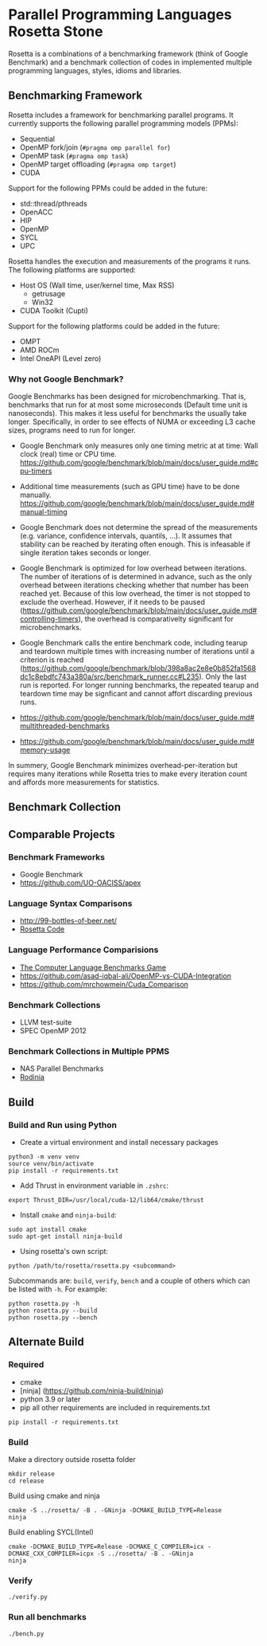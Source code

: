 Parallel Programming Languages Rosetta Stone
============================================

Rosetta is a combinations of a benchmarking framework (think of Google Benchmark) and a benchmark collection of codes in implemented multiple programming languages, styles, idioms and libraries.

Benchmarking Framework
----------------------

Rosetta includes a framework for benchmarking parallel programs. It currently supports the following parallel programming models (PPMs):

 * Sequential
 * OpenMP fork/join (`#pragma omp parallel for`)
 * OpenMP task (`#pragma omp task`)
 * OpenMP target offloading (`#pragma omp target`)
 * CUDA

Support for the following PPMs could be added in the future:

 * std::thread/pthreads
 * OpenACC
 * HIP
 * OpenMP
 * SYCL
 * UPC


Rosetta handles the execution and measurements of the programs it runs. The following platforms are supported:

 * Host OS (Wall time, user/kernel time, Max RSS)
   * getrusage
   * Win32
 * CUDA Toolkit (Cupti)

Support for the following platforms could be added in the future:

 * OMPT
 * AMD ROCm
 * Intel OneAPI (Level zero)


### Why not Google Benchmark?

Google Benchmarks has been designed for microbenchmarking. That is, benchmarks that run for at most some microseconds (Default time unit is nanoseconds). This makes it less useful for benchmarks the usually take longer. Specifically, in order to see effects of  NUMA or exceeding L3 cache sizes, programs need to run for longer.

 * Google Benchmark only measures only one timing metric at at time: Wall clock (real) time or CPU time. https://github.com/google/benchmark/blob/main/docs/user_guide.md#cpu-timers

 * Additional time measurements (such as GPU time) have to be done manually. https://github.com/google/benchmark/blob/main/docs/user_guide.md#manual-timing

 * Google Benchmark does not determine the spread of the measurements (e.g. variance, confidence intervals, quantils, ...). It assumes that stability can be reached by iterating often enough. This is infeasable if single iteration takes seconds or longer.

 * Google Benchmark is optimized for low overhead between iterations. The number of iterations of is determined in advance, such as the only overhead between iterations checking whether that number has been reached yet. Because of this low overhead, the timer is not stopped to exclude the overhead. However, if it needs to be paused (https://github.com/google/benchmark/blob/main/docs/user_guide.md#controlling-timers), the overhead is comparativelty significant for microbenchmarks.

 * Google Benchmark calls the entire benchmark code, including tearup and teardown multiple times with increasing number of iterations until a criterion is reached (https://github.com/google/benchmark/blob/398a8ac2e8e0b852fa1568dc1c8ebdfc743a380a/src/benchmark_runner.cc#L235). Only the last run is reported. For longer running benchmarks, the repeated tearup and teardown time may be signficant and cannot affort discarding previous runs.

 * https://github.com/google/benchmark/blob/main/docs/user_guide.md#multithreaded-benchmarks

 * https://github.com/google/benchmark/blob/main/docs/user_guide.md#memory-usage

In summery, Google Benchmark minimizes overhead-per-iteration but requires many iterations while Rosetta tries to make every iteration count and affords more measurements for statistics.


Benchmark Collection
--------------------

Comparable Projects
-------------------

### Benchmark Frameworks

 * Google Benchmark
 * https://github.com/UO-OACISS/apex

### Language Syntax Comparisons

 * http://99-bottles-of-beer.net/
 * [Rosetta Code](https://rosettacode.org/wiki/Rosetta_Code)

### Language Performance Comparisions

 * [The Computer Language Benchmarks Game](https://benchmarksgame-team.pages.debian.net/benchmarksgame/)
 * https://github.com/asad-iqbal-ali/OpenMP-vs-CUDA-Integration
 * https://github.com/mrchowmein/Cuda_Comparison

### Benchmark Collections

 * LLVM test-suite
 * SPEC OpenMP 2012

### Benchmark Collections in Multiple PPMS

 * NAS Parallel Benchmarks
 * [Rodinia](https://rodinia.cs.virginia.edu/doku.php)

Build
--------------------
### Build and Run using Python
- Create a virtual environment and install necessary packages 
```shell
python3 -m venv venv
source venv/bin/activate
pip install -r requirements.txt
```
- Add Thrust in environment variable in `.zshrc`:
```shell
export Thrust_DIR=/usr/local/cuda-12/lib64/cmake/thrust
```
- Install `cmake` and `ninja-build`:
```shell
sudo apt install cmake
sudo apt-get install ninja-build
```
- Using rosetta's own script: 
```
python /path/to/rosetta/rosetta.py <subcommand>
```
Subcommands are: `build`, `verify`, `bench` and a couple of others which can be listed with `-h`.
For example:
```shell
python rosetta.py -h 
python rosetta.py --build
python rosetta.py --bench
```
Alternate Build
--------------------
### Required
* cmake
* [ninja] (https://github.com/ninja-build/ninja)
* python 3.9 or later  
* pip
all other requirements are included in requirements.txt  
```shell
pip install -r requirements.txt
```
### Build
Make a directory outside rosetta folder  
```shell
mkdir release
cd release
```
Build using cmake and ninja
```shell
cmake -S ../rosetta/ -B . -GNinja -DCMAKE_BUILD_TYPE=Release
ninja
```
Build enabling SYCL(Intel)  
```shell
cmake -DCMAKE_BUILD_TYPE=Release -DCMAKE_C_COMPILER=icx -DCMAKE_CXX_COMPILER=icpx -S ../rosetta/ -B . -GNinja
ninja
```
### Verify 
```shell
./verify.py
```
### Run all benchmarks  
```shell
./bench.py
```